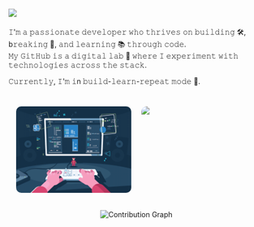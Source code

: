 <div style="display: flex; flex-direction: column; align-items: center; margin-top: 20px;margin-bottom: 20px;">
    <img  src="https://readme-typing-svg.herokuapp.com?font=Fira+Code&weight=500&size=24&duration=4500&pause=1000&center=true&vCenter=true&width=435&lines=Hello%F0%9F%91%8B%F0%9F%8F%BB%2C+Iam+Sainag"
    style="width: 100%; height: auto;"
    />
</div>

𝙸'𝚖 𝚊 𝚙𝚊𝚜𝚜𝚒𝚘𝚗𝚊𝚝𝚎 𝚍𝚎𝚟𝚎𝚕𝚘𝚙𝚎𝚛 𝚠𝚑𝚘 𝚝𝚑𝚛𝚒𝚟𝚎𝚜 𝚘𝚗 𝚋𝚞𝚒𝚕𝚍𝚒𝚗𝚐  🛠️, b𝚛𝚎𝚊𝚔𝚒𝚗𝚐  🧨, 𝚊𝚗𝚍 𝚕𝚎𝚊𝚛𝚗𝚒𝚗𝚐 📚 𝚝𝚑𝚛𝚘𝚞𝚐𝚑 𝚌𝚘𝚍𝚎. 
<br/> 
𝙼𝚢 𝙶𝚒𝚝𝙷𝚞𝚋 𝚒𝚜 𝚊 𝚍𝚒𝚐𝚒𝚝𝚊𝚕 𝚕𝚊𝚋 🧪 𝚠𝚑𝚎𝚛𝚎 𝙸 𝚎𝚡𝚙𝚎𝚛𝚒𝚖𝚎𝚗𝚝 𝚠𝚒𝚝𝚑 𝚝𝚎𝚌𝚑𝚗𝚘𝚕𝚘𝚐𝚒𝚎𝚜 𝚊𝚌𝚛𝚘𝚜𝚜 𝚝𝚑𝚎 𝚜𝚝𝚊𝚌𝚔.

𝙲𝚞𝚛𝚛𝚎𝚗𝚝𝚕𝚢, 𝙸'𝚖 𝚒n 𝚋𝚞𝚒𝚕𝚍-𝚕𝚎𝚊𝚛𝚗-𝚛𝚎𝚙𝚎𝚊𝚝 𝚖𝚘𝚍𝚎 🚧.


<div style="display: flex; flex-direction: column; align-items: center; margin: 20px auto;">
  <!-- Row of stats -->
  <div style="display: flex; justify-content: center; gap: 20px;  margin: 20px auto;">
    <img
      src="https://github.com/buggy-bits/buggy-bits/blob/8c23b4f402fc9c82e769ce0e1582be15dcd6ed0f/assets/developer.gif"
      alt="My GitHub Stats"
      style="width: 45%; height: auto; border-radius: 10px;"
    />
    <img
      src="https://github-readme-stats.vercel.app/api/top-langs/?username=buggy-bits&theme=react&hide_border=true&include_all_commits=true&count_private=false&layout=compact"
      style="width: 45%; border-radius: 10px;"
    />
  </div>

  <!-- Contribution graph -->
  ![Contribution Graph](https://github-readme-activity-graph.vercel.app/graph?username=buggy-bits&theme=react-dark&hide_border=true&area=true&custom_title=My+Contribution+Graph)
    
</div>



